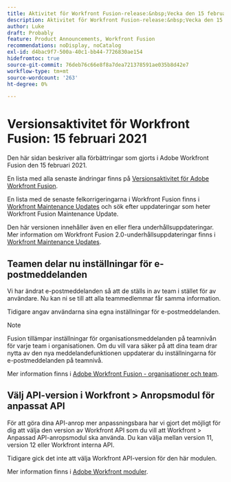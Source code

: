 ```yaml
---
title: Aktivitet för Workfront Fusion-release:&nbsp;Vecka den 15 februari 2021
description: Aktivitet för Workfront Fusion-release:&nbsp;Vecka den 15 februari 2021
author: Luke
draft: Probably
feature: Product Announcements, Workfront Fusion
recommendations: noDisplay, noCatalog
exl-id: d4bac9f7-500a-40c1-bb44-7726830ae154
hidefromtoc: true
source-git-commit: 76deb76c66e8f8a7dea721378591ae035b8d42e7
workflow-type: tm+mt
source-wordcount: '263'
ht-degree: 0%

---
```


# Versionsaktivitet för Workfront Fusion: 15 februari 2021

Den här sidan beskriver alla förbättringar som gjorts i Adobe Workfront Fusion den 15 februari 2021.

En lista med alla senaste ändringar finns på [Versionsaktivitet för Adobe Workfront Fusion](../../../product-announcements/product-releases/fusion-release-activity/fusion-release-activity.md).

En lista med de senaste felkorrigeringarna i Workfront Fusion finns i [Workfront Maintenance Updates](https://experienceleague.adobe.com/docs/workfront-known-issues/releases/current-updates.html) och sök efter uppdateringar som heter Workfront Fusion Maintenance Update.

Den här versionen innehåller även en eller flera underhållsuppdateringar. Mer information om Workfront Fusion 2.0-underhållsuppdateringar finns i [Workfront Maintenance Updates](https://experienceleague.adobe.com/docs/workfront-known-issues/releases/current-updates.html).

## Teamen delar nu inställningar för e-postmeddelanden

Vi har ändrat e-postmeddelanden så att de ställs in av team i stället för av användare. Nu kan ni se till att alla teammedlemmar får samma information.

Tidigare angav användarna sina egna inställningar för e-postmeddelanden.

>[!NOTE]
>
>Fusion tillämpar inställningar för organisationsmeddelanden på teamnivån för varje team i organisationen. Om du vill vara säker på att dina team drar nytta av den nya meddelandefunktionen uppdaterar du inställningarna för e-postmeddelanden på teamnivå.

Mer information finns i [Adobe Workfront Fusion - organisationer och team](../../../workfront-fusion/organizations/organizations-and-teams.md).

## Välj API-version i Workfront > Anropsmodul för anpassat API

För att göra dina API-anrop mer anpassningsbara har vi gjort det möjligt för dig att välja den version av Workfront API som du vill att Workfront > Anpassad API-anropsmodul ska använda. Du kan välja mellan version 11, version 12 eller Workfront interna API.

Tidigare gick det inte att välja Workfront API-version för den här modulen.

Mer information finns i [Adobe Workfront moduler](../../../workfront-fusion/apps-and-their-modules/workfront-modules.md).
